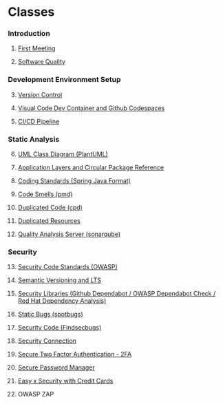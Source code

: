 Classes
====

### Introduction

1. [First Meeting](class/1-introduction/01-first-meeting.md)

2. [Software Quality](class/1-introduction/02-software-quality.md)

### Development Environment Setup 

3. [Version Control](class/2-development-environment-setup/03-version-control.md)

4. [Visual Code Dev Container and Github Codespaces](class/2-development-environment-setup/04-devcontainer.md)

5. [CI/CD Pipeline](class/2-development-environment-setup/05-pipeline.md)

### Static Analysis

6. [UML Class Diagram (PlantUML)](class/3-static-analysis/06-uml-class-diagram.md)

7. [Application Layers and Circular Package Reference](class/3-static-analysis/07-application-layers.md)

8. [Coding Standards (Spring Java Format)](class/3-static-analysis/08-coding-standards.md)

9. [Code Smells (pmd)](class/3-static-analysis/09-code-smells.md)

10. [Duplicated Code (cpd)](class/3-static-analysis/10-duplicated-code.md) 

11. [Duplicated Resources](class/3-static-analysis/11-duplicated-resources.md)

12. [Quality Analysis Server (sonarqube)](class/3-static-analysis/12-quality-analysis-server.md)

### Security

13. [Security Code Standards (OWASP)](class/4-security/13-owasp.md)

14. [Semantic Versioning and LTS](class/4-security/14-semantic-versioning-lts.md)

15. [Security Libraries (Github Dependabot / OWASP Dependabot Check / Red Hat Dependency Analysis)](class/4-security/15-security-libraries.md)

16. [Static Bugs (spotbugs)](class/4-security/16-static-bugs.md)

17. [Security Code (Findsecbugs)](class/4-security/17-security-code.md)

18. [Security Connection](class/4-security/18-security-connection.md)

19. [Secure Two Factor Authentication - 2FA](class/4-security/19-security-2FA.md)

20. [Secure Password Manager](class/4-security/20-security-password-manager.md)

21. [Easy x Security with Credit Cards](class/4-security/21-easy-security-credit-card.md)

22. OWASP ZAP
